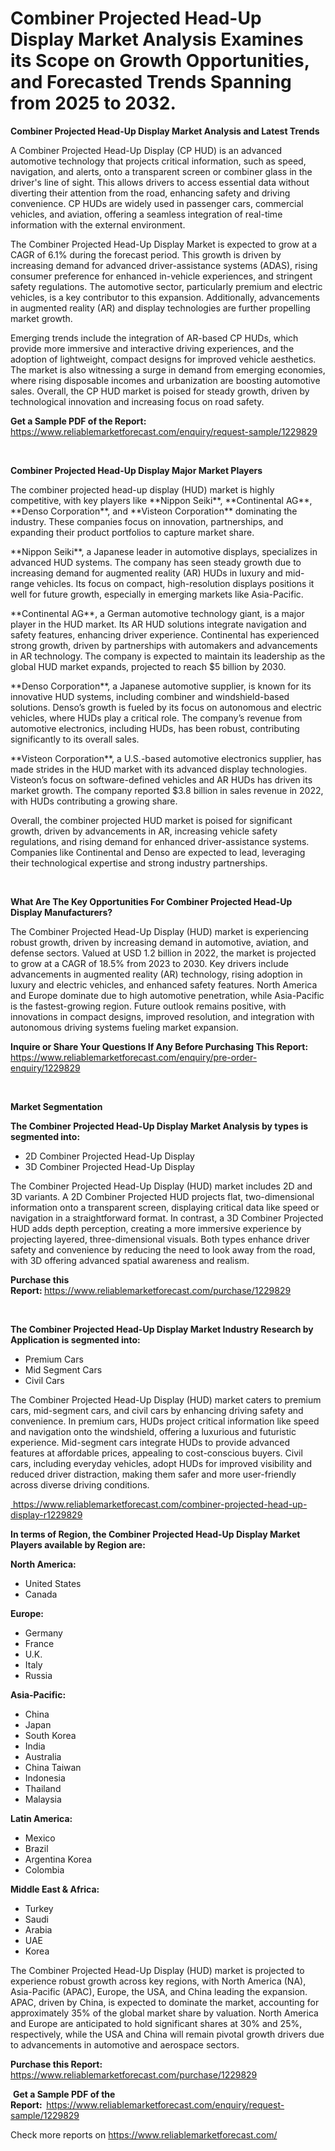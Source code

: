<p><h1>Combiner Projected Head-Up Display Market Analysis Examines its Scope on Growth Opportunities, and Forecasted Trends Spanning from 2025 to 2032.</h1></p><p><strong>Combiner Projected Head-Up Display Market Analysis and Latest Trends</strong></p>
<p><p>A Combiner Projected Head-Up Display (CP HUD) is an advanced automotive technology that projects critical information, such as speed, navigation, and alerts, onto a transparent screen or combiner glass in the driver's line of sight. This allows drivers to access essential data without diverting their attention from the road, enhancing safety and driving convenience. CP HUDs are widely used in passenger cars, commercial vehicles, and aviation, offering a seamless integration of real-time information with the external environment.</p><p>The Combiner Projected Head-Up Display Market is expected to grow at a CAGR of 6.1% during the forecast period. This growth is driven by increasing demand for advanced driver-assistance systems (ADAS), rising consumer preference for enhanced in-vehicle experiences, and stringent safety regulations. The automotive sector, particularly premium and electric vehicles, is a key contributor to this expansion. Additionally, advancements in augmented reality (AR) and display technologies are further propelling market growth.</p><p>Emerging trends include the integration of AR-based CP HUDs, which provide more immersive and interactive driving experiences, and the adoption of lightweight, compact designs for improved vehicle aesthetics. The market is also witnessing a surge in demand from emerging economies, where rising disposable incomes and urbanization are boosting automotive sales. Overall, the CP HUD market is poised for steady growth, driven by technological innovation and increasing focus on road safety.</p></p>
<p><strong>Get a Sample PDF of the Report:&nbsp;</strong> <a href="https://www.reliablemarketforecast.com/enquiry/request-sample/1229829?utm_campaign=1929&utm_medium=2&utm_source=Github&utm_content=ia&utm_term=23012025&utm_id=combiner-projected-head-up-display">https://www.reliablemarketforecast.com/enquiry/request-sample/1229829</a></p>
<p>&nbsp;</p>
<p><strong>Combiner Projected Head-Up Display Major Market Players</strong></p>
<p><p>The combiner projected head-up display (HUD) market is highly competitive, with key players like **Nippon Seiki**, **Continental AG**, **Denso Corporation**, and **Visteon Corporation** dominating the industry. These companies focus on innovation, partnerships, and expanding their product portfolios to capture market share.</p><p>**Nippon Seiki**, a Japanese leader in automotive displays, specializes in advanced HUD systems. The company has seen steady growth due to increasing demand for augmented reality (AR) HUDs in luxury and mid-range vehicles. Its focus on compact, high-resolution displays positions it well for future growth, especially in emerging markets like Asia-Pacific.</p><p>**Continental AG**, a German automotive technology giant, is a major player in the HUD market. Its AR HUD solutions integrate navigation and safety features, enhancing driver experience. Continental has experienced strong growth, driven by partnerships with automakers and advancements in AR technology. The company is expected to maintain its leadership as the global HUD market expands, projected to reach $5 billion by 2030.</p><p>**Denso Corporation**, a Japanese automotive supplier, is known for its innovative HUD systems, including combiner and windshield-based solutions. Denso’s growth is fueled by its focus on autonomous and electric vehicles, where HUDs play a critical role. The company’s revenue from automotive electronics, including HUDs, has been robust, contributing significantly to its overall sales.</p><p>**Visteon Corporation**, a U.S.-based automotive electronics supplier, has made strides in the HUD market with its advanced display technologies. Visteon’s focus on software-defined vehicles and AR HUDs has driven its market growth. The company reported $3.8 billion in sales revenue in 2022, with HUDs contributing a growing share.</p><p>Overall, the combiner projected HUD market is poised for significant growth, driven by advancements in AR, increasing vehicle safety regulations, and rising demand for enhanced driver-assistance systems. Companies like Continental and Denso are expected to lead, leveraging their technological expertise and strong industry partnerships.</p></p>
<p>&nbsp;</p>
<p><strong>What Are The Key Opportunities For Combiner Projected Head-Up Display Manufacturers?</strong></p>
<p><p>The Combiner Projected Head-Up Display (HUD) market is experiencing robust growth, driven by increasing demand in automotive, aviation, and defense sectors. Valued at USD 1.2 billion in 2022, the market is projected to grow at a CAGR of 18.5% from 2023 to 2030. Key drivers include advancements in augmented reality (AR) technology, rising adoption in luxury and electric vehicles, and enhanced safety features. North America and Europe dominate due to high automotive penetration, while Asia-Pacific is the fastest-growing region. Future outlook remains positive, with innovations in compact designs, improved resolution, and integration with autonomous driving systems fueling market expansion.</p></p>
<p><strong>Inquire or Share Your Questions If Any Before Purchasing This Report:</strong> <a href="https://www.reliablemarketforecast.com/enquiry/pre-order-enquiry/1229829?utm_campaign=1929&utm_medium=2&utm_source=Github&utm_content=ia&utm_term=23012025&utm_id=combiner-projected-head-up-display">https://www.reliablemarketforecast.com/enquiry/pre-order-enquiry/1229829</a></p>
<p>&nbsp;</p>
<p><strong>Market Segmentation</strong></p>
<p><strong>The Combiner Projected Head-Up Display Market Analysis by types is segmented into:</strong></p>
<p><ul><li>2D Combiner Projected Head-Up Display</li><li>3D Combiner Projected Head-Up Display</li></ul></p>
<p><p>The Combiner Projected Head-Up Display (HUD) market includes 2D and 3D variants. A 2D Combiner Projected HUD projects flat, two-dimensional information onto a transparent screen, displaying critical data like speed or navigation in a straightforward format. In contrast, a 3D Combiner Projected HUD adds depth perception, creating a more immersive experience by projecting layered, three-dimensional visuals. Both types enhance driver safety and convenience by reducing the need to look away from the road, with 3D offering advanced spatial awareness and realism.</p></p>
<p><strong>Purchase this Report:&nbsp;</strong><a href="https://www.reliablemarketforecast.com/purchase/1229829?utm_campaign=1929&utm_medium=2&utm_source=Github&utm_content=ia&utm_term=23012025&utm_id=combiner-projected-head-up-display">https://www.reliablemarketforecast.com/purchase/1229829</a></p>
<p>&nbsp;</p>
<p><strong>The Combiner Projected Head-Up Display Market Industry Research by Application is segmented into:</strong></p>
<p><ul><li>Premium Cars</li><li>Mid Segment Cars</li><li>Civil Cars</li></ul></p>
<p><p>The Combiner Projected Head-Up Display (HUD) market caters to premium cars, mid-segment cars, and civil cars by enhancing driving safety and convenience. In premium cars, HUDs project critical information like speed and navigation onto the windshield, offering a luxurious and futuristic experience. Mid-segment cars integrate HUDs to provide advanced features at affordable prices, appealing to cost-conscious buyers. Civil cars, including everyday vehicles, adopt HUDs for improved visibility and reduced driver distraction, making them safer and more user-friendly across diverse driving conditions.</p></p>
<p><a href="https://www.reliablemarketforecast.com/combiner-projected-head-up-display-r1229829?utm_campaign=1929&utm_medium=2&utm_source=Github&utm_content=ia&utm_term=23012025&utm_id=combiner-projected-head-up-display">&nbsp;https://www.reliablemarketforecast.com/combiner-projected-head-up-display-r1229829</a></p>
<p><strong>In terms of Region, the Combiner Projected Head-Up Display Market Players available by Region are:</strong></p>
<p>
    <p> <strong> North America: </strong>
        <ul>
            <li>United States</li>
            <li>Canada</li>
        </ul>
        </p> 
    <p> <strong> Europe: </strong>
        <ul>
            <li>Germany</li>
            <li>France</li>
            <li>U.K.</li>
            <li>Italy</li>
            <li>Russia</li>
        </ul>
        </p> 
    <p> <strong> Asia-Pacific: </strong>
        <ul>
            <li>China</li>
            <li>Japan</li>
            <li>South Korea</li>
            <li>India</li>
            <li>Australia</li>
            <li>China Taiwan</li>
            <li>Indonesia</li>
            <li>Thailand</li>
            <li>Malaysia</li>
        </ul>
        </p> 
    <p> <strong> Latin America: </strong>
        <ul>
            <li>Mexico</li>
            <li>Brazil</li>
            <li>Argentina Korea</li>
            <li>Colombia</li>
        </ul>
        </p> 
    <p> <strong> Middle East & Africa: </strong>
        <ul>
            <li>Turkey</li>
            <li>Saudi</li>
            <li>Arabia</li>
            <li>UAE</li>
            <li>Korea</li>
        </ul>
    </p>
    </p>
<p><p>The Combiner Projected Head-Up Display (HUD) market is projected to experience robust growth across key regions, with North America (NA), Asia-Pacific (APAC), Europe, the USA, and China leading the expansion. APAC, driven by China, is expected to dominate the market, accounting for approximately 35% of the global market share by valuation. North America and Europe are anticipated to hold significant shares at 30% and 25%, respectively, while the USA and China will remain pivotal growth drivers due to advancements in automotive and aerospace sectors.</p></p>
<p><strong>Purchase this Report: </strong><a href="https://www.reliablemarketforecast.com/purchase/1229829?utm_campaign=1929&utm_medium=2&utm_source=Github&utm_content=ia&utm_term=23012025&utm_id=combiner-projected-head-up-display">https://www.reliablemarketforecast.com/purchase/1229829</a></p>
<p>&nbsp;<strong>Get a Sample PDF of the Report:&nbsp;&nbsp;</strong><a href="https://www.reliablemarketforecast.com/enquiry/request-sample/1229829?utm_campaign=1929&utm_medium=2&utm_source=Github&utm_content=ia&utm_term=23012025&utm_id=combiner-projected-head-up-display">https://www.reliablemarketforecast.com/enquiry/request-sample/1229829</a></p>
<p><strong></strong></p>
<p>Check more reports on <a href="https://www.reliablemarketforecast.com/?utm_campaign=1929&utm_medium=2&utm_source=Github&utm_content=ia&utm_term=23012025&utm_id=combiner-projected-head-up-display">https://www.reliablemarketforecast.com/</a></p>